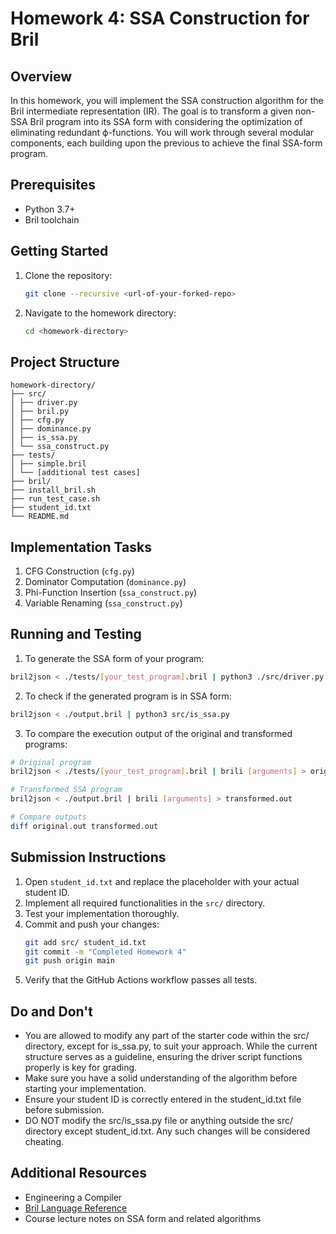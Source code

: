 # Homework 4: SSA Construction for Bril

## Overview

In this homework, you will implement the SSA construction algorithm for the Bril intermediate representation (IR). The goal is to transform a given non-SSA Bril program into its SSA form with considering the optimization of eliminating redundant ϕ-functions. You will work through several modular components, each building upon the previous to achieve the final SSA-form program.

## Prerequisites

- Python 3.7+
- Bril toolchain

## Getting Started

1. Clone the repository:
   ```bash
   git clone --recursive <url-of-your-forked-repo>
   ```

2. Navigate to the homework directory:
   ```bash
   cd <homework-directory>
   ```

## Project Structure
```
homework-directory/
├── src/
│ ├── driver.py
│ ├── bril.py
│ ├── cfg.py
│ ├── dominance.py
│ ├── is_ssa.py
│ └── ssa_construct.py
├── tests/
│ ├── simple.bril
│ └── [additional test cases]
├── bril/
├── install_bril.sh
├── run_test_case.sh
├── student_id.txt
└── README.md
```


## Implementation Tasks

1. CFG Construction (`cfg.py`)
2. Dominator Computation (`dominance.py`)
3. Phi-Function Insertion (`ssa_construct.py`)
4. Variable Renaming (`ssa_construct.py`)

## Running and Testing

1. To generate the SSA form of your program:
```bash
bril2json < ./tests/[your_test_program].bril | python3 ./src/driver.py | bril2txt > output.bril
```
2. To check if the generated program is in SSA form:
```bash
bril2json < ./output.bril | python3 src/is_ssa.py
```
3. To compare the execution output of the original and transformed programs:
```bash
# Original program
bril2json < ./tests/[your_test_program].bril | brili [arguments] > original.out

# Transformed SSA program
bril2json < ./output.bril | brili [arguments] > transformed.out

# Compare outputs
diff original.out transformed.out
```


## Submission Instructions

1. Open `student_id.txt` and replace the placeholder with your actual student ID.
2. Implement all required functionalities in the `src/` directory.
3. Test your implementation thoroughly.
4. Commit and push your changes:
   ```bash
   git add src/ student_id.txt
   git commit -m "Completed Homework 4"
   git push origin main
   ```
5. Verify that the GitHub Actions workflow passes all tests.

## Do and Don't

- You are allowed to modify any part of the starter code within the src/ directory, except for is_ssa.py, to suit your approach. While the current structure serves as a guideline, ensuring the driver script functions properly is key for grading.
- Make sure you have a solid understanding of the algorithm before starting your implementation.
- Ensure your student ID is correctly entered in the student_id.txt file before submission.
- DO NOT modify the src/is_ssa.py file or anything outside the src/ directory except student_id.txt. Any such changes will be considered cheating.

## Additional Resources

- Engineering a Compiler
- [Bril Language Reference](https://capra.cs.cornell.edu/bril/lang/index.html)
- Course lecture notes on SSA form and related algorithms
